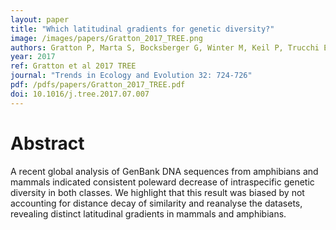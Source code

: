 ```yaml
---
layout: paper
title: "Which latitudinal gradients for genetic diversity?"
image: /images/papers/Gratton_2017_TREE.png
authors: Gratton P, Marta S, Bocksberger G, Winter M, Keil P, Trucchi E, Kuhl H
year: 2017
ref: Gratton et al 2017 TREE
journal: "Trends in Ecology and Evolution 32: 724-726"
pdf: /pdfs/papers/Gratton_2017_TREE.pdf
doi: 10.1016/j.tree.2017.07.007
---
```


# Abstract

A recent global analysis of GenBank DNA sequences from amphibians and mammals indicated consistent poleward decrease of intraspecific genetic diversity in both classes. We highlight that this result was biased by not accounting for distance decay of similarity and reanalyse the datasets, revealing distinct latitudinal gradients in mammals and amphibians.
